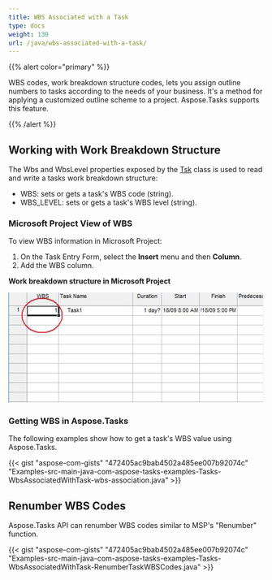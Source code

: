 ```yaml
---
title: WBS Associated with a Task
type: docs
weight: 130
url: /java/wbs-associated-with-a-task/
---
```


{{% alert color="primary" %}} 

WBS codes, work breakdown structure codes, lets you assign outline numbers to tasks according to the needs of your business. It's a method for applying a customized outline scheme to a project. Aspose.Tasks supports this feature.

{{% /alert %}} 
## **Working with Work Breakdown Structure**
The Wbs and WbsLevel properties exposed by the [Tsk](https://apireference.aspose.com/tasks/java/com.aspose.tasks/Tsk/) class is used to read and write a tasks work breakdown structure:

- WBS: sets or gets a task's WBS code (string).
- WBS_LEVEL: sets or gets a task's WBS level (string).
### **Microsoft Project View of WBS**
To view WBS information in Microsoft Project:

1. On the Task Entry Form, select the **Insert** menu and then **Column**.
2. Add the WBS column.

**Work breakdown structure in Microsoft Project** 

![todo:image_alt_text](wbs-associated-with-a-task_1.png)
### **Getting WBS in Aspose.Tasks**
The following examples show how to get a task's WBS value using Aspose.Tasks.

{{< gist "aspose-com-gists" "472405ac9bab4502a485ee007b92074c" "Examples-src-main-java-com-aspose-tasks-examples-Tasks-WbsAssociatedWithTask-wbs-association.java" >}}
## **Renumber WBS Codes**
Aspose.Tasks API can renumber WBS codes similar to MSP's "Renumber" function.

{{< gist "aspose-com-gists" "472405ac9bab4502a485ee007b92074c" "Examples-src-main-java-com-aspose-tasks-examples-Tasks-WbsAssociatedWithTask-RenumberTaskWBSCodes.java" >}}
